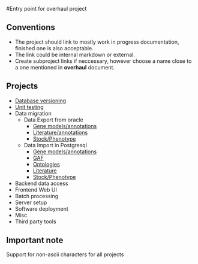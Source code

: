#Entry point for overhaul project

## Conventions
+ The project should link to mostly work in progress documentation, finished one is also acceptable.
+ The link could be internal markdown or external.
+ Create subproject links if neccessary, however choose a name close to a one mentioned in __overhaul__ document.

## Projects
* [Database versioning](/DB-versioning.md)
* [Unit testing](/Unit-testing.md)
* Data migration
   * Data Export from oracle
     * [Gene models/annotations](Gene-models-export.md)
     * [Literature/annotations](Literature-annotations.md)
     * [Stock/Phenotype](Stock-Export.md)
   * Data Import in Postgresql
     * [Gene models/annotations](Gene-models-import.md)
	 * [GAF](GAF-Import.md)
     * [Ontologies](Ontology-import.md)
     * [Literature](Literature-import.md)
     * [Stock/Phenotype](Stock-Import.md) 
* Backend data access
* Frontend Web UI
* Batch processing
* Server setup
* Software deployment
* Misc
* Third party tools
 
## Important note
Support for non-ascii characters for all projects
